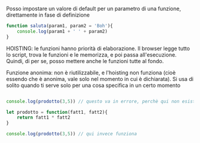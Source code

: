 Posso impostare un valore di default per un parametro di una funzione, direttamente in fase di definizione
```javascript
function saluta(param1, param2 = 'Boh'){
	console.log(param1 + ' ' + param2)
}
```

HOISTING: le funzioni hanno priorità di elaborazione. Il browser legge tutto lo script, trova le funzioni e le memorizza, e poi passa all'esecuzione. Quindi, di per se, posso mettere anche le funzioni tutte al fondo.

Funzione anonima: non è riutilizzabile, e l'hoisting non funziona (cioè essendo che è anonima, vale solo nel momento in cui è dichiarata). Si usa di solito quando ti serve solo per una cosa specifica in un certo momento
```javascript

console.log(prodotto(3,5)) // questo va in errore, perchè qui non esiste ancora la funzione

let prodotto = function(fatt1, fatt2){
	return fatt1 * fatt2
}

console.log(prodotto(3,5)) // qui invece funziona
```

